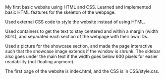 My first basic website using HTML and CSS. Learned and implemented basic HTML features for the skeleton of the webpage.

Used external CSS code to style the website instead of using HTML.

Used containers to get the text to stay centered and within a margin (width 80%), and separated each section of the webpage with their own IDs.

Used a picture for the showcase section, and made the page interactive such that the showcase image extends if the window is shrunk. The sidebar also goes under the main text if the width goes below 600 pixels for easier readability (not floating anymore).

The first page of the website is index.html, and the CSS is in CSS/style.css.
